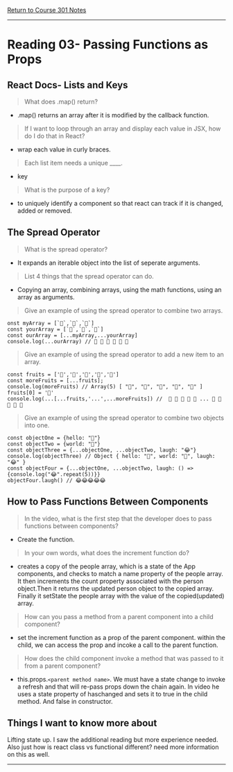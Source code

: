 [Return to Course 301 Notes](https://KrisDunning.github.io/301-Reading-Notes/README.html)

-----
# Reading 03- Passing Functions as Props

## React Docs- Lists and Keys

> What does .map() return?

-  .map() returns an array after it is modified by the callback function.

> If I want to loop through an array and display each value in JSX, how do I do that in React?

- wrap each value in curly braces.

> Each list item needs a unique ____.

- key

> What is the purpose of a key?

- to uniquely identify a component so that react can track if it is changed, added or removed.

## The Spread Operator

> What is the spread operator?

- It expands an iterable object into the list of seperate arguments.

> List 4 things that the spread operator can do.

- Copying an array, combining arrays, using the math functions, using an array as arguments.

> Give an example of using the spread operator to combine two arrays.

~~~~~ JS
onst myArray = [`🤪`,`🐻`,`🎌`]
const yourArray = [`🙂`,`🤗`,`🤩`]
const ourArray = [...myArray,...yourArray]
console.log(...ourArray) // 🤪 🐻 🎌 🙂 🤗 🤩
~~~~~

>Give an example of using the spread operator to add a new item to an array.

~~~~~ JS
const fruits = ['🍏','🍊','🍌','🍉','🍍']
const moreFruits = [...fruits];
console.log(moreFruits) // Array(5) [ "🍏", "🍊", "🍌", "🍉", "🍍" ]
fruits[0] = '🍑'
console.log(...[...fruits,'...',...moreFruits]) //  🍑 🍊 🍌 🍉 🍍 ... 🍏 🍊 🍌 🍉 🍍

~~~~~

> Give an example of using the spread operator to combine two objects into one.

~~~~~ JS
const objectOne = {hello: "🤪"}
const objectTwo = {world: "🐻"}
const objectThree = {...objectOne, ...objectTwo, laugh: "😂"}
console.log(objectThree) // Object { hello: "🤪", world: "🐻", laugh: "😂" }
const objectFour = {...objectOne, ...objectTwo, laugh: () => {console.log("😂".repeat(5))}}
objectFour.laugh() // 😂😂😂😂😂
~~~~~

## How to Pass Functions Between Components

> In the video, what is the first step that the developer does to pass functions between components?

- Create the function.

> In your own words, what does the increment function do?

- creates a copy of the people array, which is a state of the App components, and checks to match a name property of the people array. It then increments the count property associated with the person object.Then it returns the updated person object to the copied array. Finally it setState the people array with the value of the copied(updated) array.

> How can you pass a method from a parent component into a child component?

- set the increment function as a prop of the parent component. within the child, we can access the prop and incoke a call to the parent function.

>How does the child component invoke a method that was passed to it from a parent component?

- this.props.`<parent method name>`. We must have a state change to invoke a refresh and that will re-pass props down the chain again. In video he uses a state property of haschanged and sets it to true in the child method. And false in constructor.

## Things I want to know more about

Lifting state up. I saw the additional reading but more experience needed. Also just how is react class vs functional different? need more information on this as well. 

-----